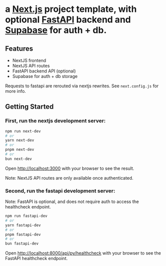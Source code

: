 # a [Next.js](https://nextjs.org) project template, with optional [FastAPI](https://fastapi.tiangolo.com/) backend and [Supabase](https://supabase.com/) for auth + db.

## Features

- NextJS frontend
- NextJS API routes
- FastAPI backend API (optional)
- Supabase for auth + db storage

Requests to fastapi are rerouted via nextjs rewrites. See `next.config.js` for more info.

## Getting Started

### First, run the nextjs development server:

```bash
npm run next-dev
# or
yarn next-dev
# or
pnpm next-dev
# or
bun next-dev
```

Open [http://localhost:3000](http://localhost:3000) with your browser to see the result.

Note: NextJS API routes are only available once authenticated.

### Second, run the fastapi development server:

Note: FastAPI is optional, and does not require auth to access the healthcheck endpoint.

```bash
npm run fastapi-dev
# or
yarn fastapi-dev
# or
pnpm fastapi-dev
# or
bun fastapi-dev
```

Open [http://localhost:8000/api/py/healthcheck](http://localhost:8000/api/py/healthcheck) with your browser to see the FastAPI healthcheck endpoint.

#
